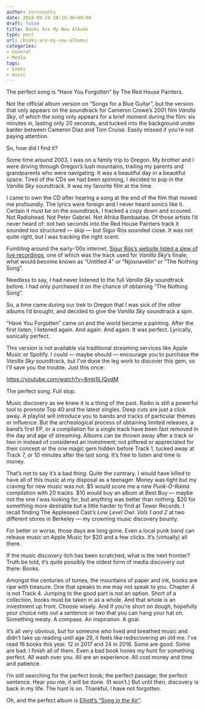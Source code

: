 ```yaml
---
author: zerocounts
date: 2018-09-24 20:19:36+00:00
draft: false
title: Books Are My New Albums
type: post
url: /books-are-my-new-albums/
categories:
- General
- Media
tags:
- books
- music
---
```


The perfect song is “Have You Forgotten” by The Red House Painters.

Not the official album version on “Songs for a Blue Guitar”, but the version that only appears on the soundtrack for Cameron Crowe’s 2001 film _Vanilla Sky_, of which the song only appears for a brief moment during the film: six minutes in, lasting only 20 seconds, and tucked into the background under banter between Cameron Diaz and Tom Cruise. Easily missed if you’re not paying attention.

So, how did I find it?

Some time around 2003, I was on a family trip to Oregon. My brother and I were driving through Oregon’s lush mountains, trailing my parents and grandparents who were navigating. It was a beautiful day in a beautiful space. Tired of the CDs we had been spinning, I decided to pop in the _Vanilla Sky_ soundtrack. It was my favorite film at the time.

I came to own the CD after hearing a song at the end of the film that moved me profoundly. The lyrics were foreign and I never heard sonics like it. Certain it must be on the soundtrack, I tracked a copy down and scoured. Not Radiohead. Not Peter Gabriel. Not Afrika Bambaataa. Of those artists I’d never heard of: not two seconds into the Red House Painters track it sounded too structured — skip — but Sigur Rós sounded close. It was not quite right, but I was tracking the right scent.

Fumbling around the early-‘00s internet, [Sigur Rós’s website listed a slew of live recordings](https://web.archive.org/web/20030621125210/http://www.sigur-ros.co.uk:80/media/index.html), one of which was the track used for _Vanilla Sky_’s finale; what would become known as “Untitled 4” or “Njósnavélin” or “The Nothing Song”.

Needless to say, I had never listened to the full _Vanilla Sky_ soundtrack before. I had only purchased it on the chance of obtaining “The Nothing Song”.

So, a time came during our trek to Oregon that I was sick of the other albums I’d brought, and decided to give the _Vanilla Sky_ soundtrack a spin.

“Have You Forgotten” came on and the world became a painting. After the first listen, I listened again. And again. And again. It was perfect. Lyrically, sonically perfect.

This version is not available via traditional streaming services like Apple Music or Spotify. I could — maybe should — encourage you to purchase the _Vanilla Sky_ soundtrack, but I’ve done the leg work to discover this gem, so I’ll save you the trouble. Just this once:

https://youtube.com/watch?v=8mb1ILIQvdM

The perfect song. Full stop.

Music discovery as we knew it is a thing of the past. Radio is still a powerful tool to promote Top 40 and the latest singles. Deep cuts are just a click away. A playlist will introduce you to bands and tracks of particular themes or influence. But the archeological process of obtaining limited releases, a band’s first EP, or a compilation for a single track have been fast removed in the day and age of streaming. Albums can be thrown away after a track or two in instead of considered an investment; not pilfered or appreciated for their concept or the one magic gem hidden before Track 1, tucked away at Track 7, or 10 minutes after the last song. It‘s free to listen and time is money.

That’s not to say it’s a bad thing. Quite the contrary. I would have killed to have all of this music at my disposal as a teenager. Money was tight but my craving for new music was not. $5 would score me a new _Punk-O-Rama_ compilation with 20 tracks. $10 would buy an album at Best Buy — maybe not the one I was looking for, but anything was better than nothing. $20 for something more desirable but a little harder to find at Tower Records. I recall finding The Appleseed Cast’s _Low Level Owl: Vols 1 _and_ 2_ at two different stores in Berkeley — my crowning music discovery bounty.

For better or worse, those days are long gone. Even a local punk band can release music on Apple Music for $20 and a few clicks. It’s (virtually) all there.

If the music discovery itch has been scratched, what is the next frontier? Truth be told, it’s quite possibly the oldest form of media discovery out there: Books.

Amongst the centuries of tomes, the mountains of paper and ink, books are ripe with treasure. One that speaks to me may not speak to you. Chapter 4 is not Track 4. Jumping to the good part is not an option. Short of a collection, books must be taken in as a whole. And that whole is an investment up front. Choose wisely. And if you’re short on dough, hopefully your choice nets out a sentence or two that you can hang your hat on. Something meaty. A compass. An inspiration. A goal.

It’s all very obvious, but for someone who lived and breathed music and didn’t take up reading until age 29, it feels like rediscovering an old me. I've read 16 books this year. 12 in 2017 and 24 in 2016. Some are good. Some are bad. I finish all of them. Even a bad book hones my hunt for something perfect. All wash over you. All are an experience. All cost money and time and patience.

I’m still searching for the perfect book; the perfect passage; the perfect sentence. Hear you me, it will be done. (It won’t.) But until then, discovery is back in my life. The hunt is on. Thankful, I have not forgotten.

Oh, and the perfect album is [Elliott’s “Song in the Air”](https://itunes.apple.com/us/album/song-in-the-air/120354175).
